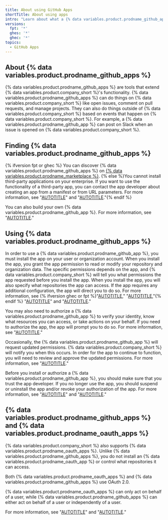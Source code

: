 ```yaml
---
title: About using GitHub Apps
shortTitle: About using apps
intro: "Learn about what a {% data variables.product.prodname_github_app %} is and why you would use a {% data variables.product.prodname_github_app %}."
versions:
  fpt: '*'
  ghes: '*'
  ghec: '*'
topics:
  - GitHub Apps
---
```


## About {% data variables.product.prodname_github_apps %}

{% data variables.product.prodname_github_apps %} are tools that extend {% data variables.product.company_short %}'s functionality. {% data variables.product.prodname_github_apps %} can do things on {% data variables.product.company_short %} like open issues, comment on pull requests, and manage projects. They can also do things outside of {% data variables.product.company_short %} based on events that happen on {% data variables.product.company_short %}. For example, a {% data variables.product.prodname_github_app %} can post on Slack when an issue is opened on {% data variables.product.company_short %}.

## Finding {% data variables.product.prodname_github_apps %}

{% ifversion fpt or ghec %}
You can discover {% data variables.product.prodname_github_apps %} on [{% data variables.product.prodname_marketplace %}](https://github.com/marketplace). {% else %}You cannot install third-party applications on your enterprise. If you want to use the functionality of a third-party app, you can contact the app developer about creating an app from a manifest or from URL parameters. For more information, see "[AUTOTITLE](/apps/creating-github-apps/setting-up-a-github-app/creating-a-github-app-from-a-manifest)" and "[AUTOTITLE](/apps/creating-github-apps/setting-up-a-github-app/creating-a-github-app-using-url-parameters)."{% endif %}

You can also build your own {% data variables.product.prodname_github_app %}. For more information, see "[AUTOTITLE](/apps/creating-github-apps/setting-up-a-github-app/about-creating-github-apps)."

## Using {% data variables.product.prodname_github_apps %}

In order to use a {% data variables.product.prodname_github_app %}, you must install the app on your user or organization account. When you install the app, you grant the app permission to read or modify your repository and organization data. The specific permissions depends on the app, and {% data variables.product.company_short %} will tell you what permissions the app requested before you install the app. When you install the app, you will also specify what repositories the app can access. If the app requires any additional configuration, the app will direct you to do so. For more information, see {% ifversion ghec or fpt %}"[AUTOTITLE](/apps/using-github-apps/installing-a-github-app-from-github-marketplace-for-your-personal-account)," "[AUTOTITLE](/apps/using-github-apps/installing-a-github-app-from-github-marketplace-for-your-organizations),"{% endif %} "[AUTOTITLE](/apps/using-github-apps/installing-a-github-app-from-a-third-party)" and "[AUTOTITLE](/apps/using-github-apps/installing-your-own-github-app)."

You may also need to authorize a {% data variables.product.prodname_github_app %} to verify your identity, know what resources you can access, or take actions on your behalf. If you need to authorize the app, the app will prompt you to do so. For more information, see "[AUTOTITLE](/apps/using-github-apps/authorizing-github-apps)."

Occasionally, the {% data variables.product.prodname_github_app %} will request updated permissions. {% data variables.product.company_short %} will notify you when this occurs. In order for the app to continue to function, you will need to review and approve the updated permissions. For more information, see "[AUTOTITLE](/apps/using-github-apps/approving-updated-permissions-for-a-github-app)."

Before you install or authorize a {% data variables.product.prodname_github_app %}, you should make sure that you trust the app developer. If you no longer use the app, you should suspend or uninstall the app and/or revoke your authorization of the app. For more information, see "[AUTOTITLE](/apps/using-github-apps/reviewing-and-modifying-installed-github-apps#blocking-access)" and "[AUTOTITLE](/apps/using-github-apps/reviewing-your-authorized-integrations)."

## {% data variables.product.prodname_github_apps %} and {% data variables.product.prodname_oauth_apps %}

{% data variables.product.company_short %} also supports {% data variables.product.prodname_oauth_apps %}. Unlike {% data variables.product.prodname_github_apps %}, you do not install an {% data variables.product.prodname_oauth_app %} or control what repositories it can access.

Both {% data variables.product.prodname_oauth_apps %} and {% data variables.product.prodname_github_apps %} use OAuth 2.0.

{% data variables.product.prodname_oauth_apps %} can only act on behalf of a user, while {% data variables.product.prodname_github_apps %} can either act on behalf of a user or independently of a user.

For more information, see "[AUTOTITLE](/apps/oauth-apps/building-oauth-apps/differences-between-github-apps-and-oauth-apps)" and "[AUTOTITLE](/apps/oauth-apps/using-oauth-apps/authorizing-oauth-apps)."
